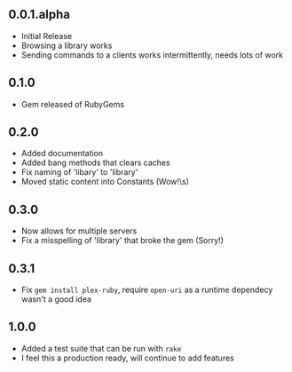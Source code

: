 ## 0.0.1.alpha

* Initial Release
* Browsing a library works
* Sending commands to a clients works intermittently, needs lots of work

## 0.1.0

* Gem released of RubyGems

## 0.2.0

* Added documentation
* Added bang methods that clears caches
* Fix naming of 'libary' to 'library'
* Moved static content into Constants (Wow!\s)

## 0.3.0

* Now allows for multiple servers
* Fix a misspelling of 'library' that broke the gem (Sorry!)

## 0.3.1

* Fix `gem install plex-ruby`, require `open-uri` as a runtime dependecy 
  wasn't a good idea

## 1.0.0

* Added a test suite that can be run with `rake`
* I feel this a production ready, will continue to add features
